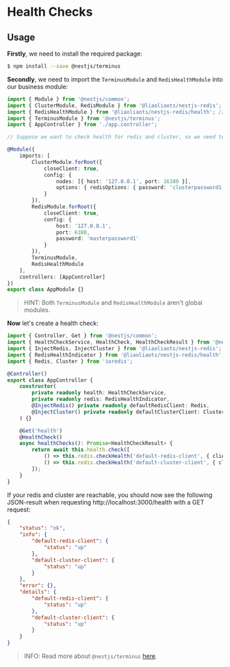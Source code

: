 # Health Checks

## Usage

**Firstly**, we need to install the required package:

```sh
$ npm install --save @nestjs/terminus
```

**Secondly**, we need to import the `TerminusModule` and `RedisHealthModule` into our business module:

```TypeScript
import { Module } from '@nestjs/common';
import { ClusterModule, RedisModule } from '@liaoliaots/nestjs-redis';
import { RedisHealthModule } from '@liaoliaots/nestjs-redis/health'; // note the import path
import { TerminusModule } from '@nestjs/terminus';
import { AppController } from './app.controller';

// Suppose we want to check health for redis and cluster, so we need to import the `ClusterModule` and `RedisModule`.

@Module({
    imports: [
        ClusterModule.forRoot({
            closeClient: true,
            config: {
                nodes: [{ host: '127.0.0.1', port: 16380 }],
                options: { redisOptions: { password: 'clusterpassword1' } }
            }
        }),
        RedisModule.forRoot({
            closeClient: true,
            config: {
                host: '127.0.0.1',
                port: 6380,
                password: 'masterpassword1'
            }
        }),
        TerminusModule,
        RedisHealthModule
    ],
    controllers: [AppController]
})
export class AppModule {}
```

> HINT: Both `TerminusModule` and `RedisHealthModule` aren't global modules.

**Now** let's create a health check:

```TypeScript
import { Controller, Get } from '@nestjs/common';
import { HealthCheckService, HealthCheck, HealthCheckResult } from '@nestjs/terminus';
import { InjectRedis, InjectCluster } from '@liaoliaots/nestjs-redis';
import { RedisHealthIndicator } from '@liaoliaots/nestjs-redis/health'; // note the import path
import { Redis, Cluster } from 'ioredis';

@Controller()
export class AppController {
    constructor(
        private readonly health: HealthCheckService,
        private readonly redis: RedisHealthIndicator,
        @InjectRedis() private readonly defaultRedisClient: Redis,
        @InjectCluster() private readonly defaultClusterClient: Cluster
    ) {}

    @Get('health')
    @HealthCheck()
    async healthChecks(): Promise<HealthCheckResult> {
        return await this.health.check([
            () => this.redis.checkHealth('default-redis-client', { client: this.defaultRedisClient }),
            () => this.redis.checkHealth('default-cluster-client', { client: this.defaultClusterClient })
        ]);
    }
}

```

If your redis and cluster are reachable, you should now see the following JSON-result when requesting http://localhost:3000/health with a GET request:

```json
{
    "status": "ok",
    "info": {
        "default-redis-client": {
            "status": "up"
        },
        "default-cluster-client": {
            "status": "up"
        }
    },
    "error": {},
    "details": {
        "default-redis-client": {
            "status": "up"
        },
        "default-cluster-client": {
            "status": "up"
        }
    }
}
```

> INFO: Read more about `@nestjs/terminus` [here](https://docs.nestjs.com/recipes/terminus).
